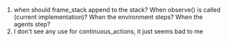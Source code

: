 1. when should frame_stack append to the stack? When observe() is called (current implementation)? When the environment steps? When the agents step?
2. I don't see any use for continuous_actions, it just seems bad to me
